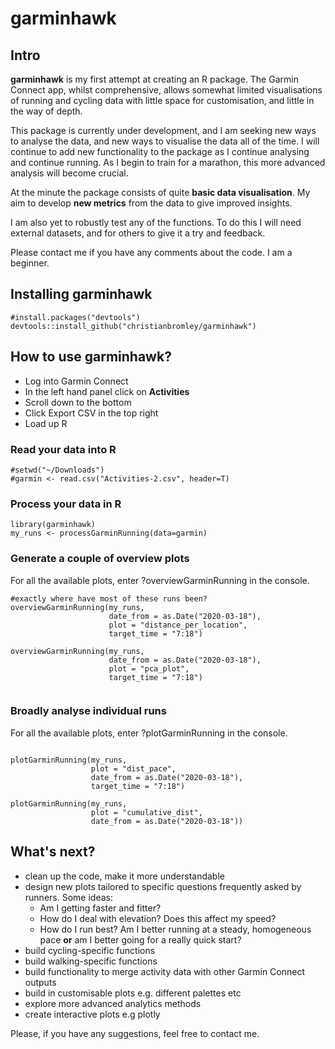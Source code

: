 # garminhawk

## Intro

__garminhawk__ is my first attempt at creating an R package. The Garmin Connect app, whilst comprehensive, allows somewhat limited visualisations of running and cycling data with little space for customisation, and little in the way of depth. 

This package is currently under development, and I am seeking new ways to analyse the data, and new ways to visualise the data all of the time. I will continue to add new functionality to the package as I continue analysing and continue running. As I begin to train for a marathon, this more advanced analysis will become crucial.

At the minute the package consists of quite __basic data visualisation__. My aim to develop __new metrics__ from the data to give improved insights.

I am also yet to robustly test any of the functions. To do this I will need external datasets, and for others to give it a try and feedback.

Please contact me if you have any comments about the code. I am a beginner.

## Installing garminhawk

```{r}
#install.packages("devtools")
devtools::install_github("christianbromley/garminhawk")

```

## How to use garminhawk?

- Log into Garmin Connect
- In the left hand panel click on __Activities__
- Scroll down to the bottom
- Click Export CSV in the top right
- Load up R

### Read your data into R
```{r,warning=FALSE,message=FALSE,error=FALSE}
#setwd("~/Downloads")
#garmin <- read.csv("Activities-2.csv", header=T)

```

### Process your data in R
```{r,warning=FALSE,message=FALSE,error=FALSE}
library(garminhawk)
my_runs <- processGarminRunning(data=garmin)

```

### Generate a couple of overview plots

For all the available plots, enter ?overviewGarminRunning in the console.
```{r,warning=FALSE,message=FALSE,error=FALSE}
#exactly where have most of these runs been?
overviewGarminRunning(my_runs,
                      date_from = as.Date("2020-03-18"),
                      plot = "distance_per_location",
                      target_time = "7:18")

overviewGarminRunning(my_runs,
                      date_from = as.Date("2020-03-18"),
                      plot = "pca_plot",
                      target_time = "7:18")


```

### Broadly analyse individual runs

For all the available plots, enter ?plotGarminRunning in the console.
```{r,warning=FALSE,message=FALSE,error=FALSE}

plotGarminRunning(my_runs,
                  plot = "dist_pace",
                  date_from = as.Date("2020-03-18"),
                  target_time = "7:18")

plotGarminRunning(my_runs,
                  plot = "cumulative_dist",
                  date_from = as.Date("2020-03-18"))

```

## What's next?

- clean up the code, make it more understandable
- design new plots tailored to specific questions frequently asked by runners. Some ideas:
  - Am I getting faster and fitter?
  - How do I deal with elevation? Does this affect my speed?
  - How do I run best? Am I better running at a steady, homogeneous pace __or__ am I better going for a really quick start?
- build cycling-specific functions
- build walking-specific functions
- build functionality to merge activity data with other Garmin Connect outputs
- build in customisable plots e.g. different palettes etc
- explore more advanced analytics methods
- create interactive plots e.g plotly

Please, if you have any suggestions, feel free to contact me.



